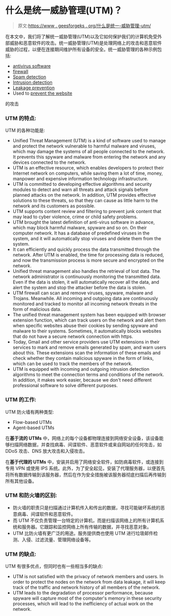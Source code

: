 # 什么是统一威胁管理(UTM)？

> 原文:[https://www . geesforgeks . org/什么是统一-威胁管理-utm/](https://www.geeksforgeeks.org/what-is-unified-threat-management-utm/)

在本文中，我们将了解统一威胁管理(UTM)以及它如何保护我们的计算机免受外部威胁和恶意软件的攻击。统一威胁管理(UTM)是处理网络上的攻击和恶意软件威胁的过程，以便在连接期间维护所有设备的安全。统一威胁管理的各种示例包括:

*   [antivirus software](https://www.geeksforgeeks.org/how-an-antivirus-works/)
*   [firewall](https://www.geeksforgeeks.org/introduction-of-firewall-in-computer-network/)
*   [Spam detection](https://www.geeksforgeeks.org/protection-against-spam/)
*   [Intrusion detection](https://www.geeksforgeeks.org/intrusion-detection-system-ids/)
*   [Leakage prevention](https://www.geeksforgeeks.org/leaky-bucket-algorithm/)
*   Used to [prevent the website](https://www.geeksforgeeks.org/denial-of-service-ddos-attack/)

的攻击

### UTM 的特点:

UTM 的各种功能是:

*   Unified Threat Management (UTM) is a kind of software used to manage and protect the network vulnerable to harmful malware and viruses, which may damage the systems of all people connected to the network. It prevents this spyware and malware from entering the network and any devices connected to the network.
*   UTM is an effective resource, which enables developers to protect their Internet network on computers, while saving them a lot of time, money, manpower and expensive information technology infrastructure.
*   UTM is committed to developing effective algorithms and security modules to detect and warn all threats and attack signals before planned attacks on the network. In addition, UTM provides effective solutions to these threats, so that they can cause as little harm to the network and its customers as possible.
*   UTM supports content review and filtering to prevent junk content that may lead to cyber violence, crime or child safety problems.
*   UTM brought the latest definition of anti-virus software in advance, which may block harmful malware, spyware and so on. On their computer network. It has a database of predefined viruses in the system, and it will automatically stop viruses and delete them from the system.
*   It can efficiently and quickly process the data transmitted through the network. After UTM is enabled, the time for processing data is reduced, and now the transmission process is more secure and encrypted on the network.
*   Unified threat management also handles the retrieval of lost data. The network administrator is continuously monitoring the transmitted data. Even if the data is stolen, it will automatically recover all the data, and alert the system and stop the attacker before the data is stolen.
*   UTM firewall can scan and remove viruses, spyware, malware and Trojans. Meanwhile. All incoming and outgoing data are continuously monitored and tracked to monitor all incoming network threats in the form of malicious data.
*   The unified threat management system has been equipped with browser extension function, which can track users on the network and alert them when specific websites abuse their cookies by sending spyware and malware to their systems. Sometimes, it automatically blocks websites that do not have a secure network connection with https.
*   Today, Gmail and other service providers use UTM extensions in their services to mark and remove emails generated by spam, and warn users about this. These extensions scan the information of these emails and check whether they contain malicious spyware in the form of links, which can be used to track the members of the network.
*   UTM is equipped with incoming and outgoing intrusion detection algorithms to meet the connection terms and conditions of the network. In addition, it makes work easier, because we don't need different professional software to solve different purposes.

### UTM 的工作:

UTM 防火墙有两种类型:

*   Flow-based UTMs
*   Agent-based UTMs

在**基于流的 UTMs** 中，网络上的每个设备都物理连接到网络安全设备，该设备能够扫描网络数据，并查找病毒、间谍软件、恶意软件或来自网站的任何攻击，如 DDoS 攻击、DNS 放大攻击和入侵攻击。

在**基于代理的 UTMs** 中，安装并启用了网络安全软件，如防病毒软件，或连接到专用 VPN 或使用 IPS 系统。此外，为了安全起见，安装了代理服务器，以便首先将所有数据传输到该服务器，然后在作为安全措施被该服务器彻底扫描后再传输到所有其他设备。

### UTM 和防火墙的区别:

*   防火墙的职责只是扫描通过计算机传入和传出的数据，寻找可能破坏系统的恶意病毒、间谍软件和恶意软件。
*   而 UTM 不仅负责管理一台特定的计算机，而是扫描该网络上的所有计算机系统和服务器。它跟踪和监控网络上所有传输的数据，并寻找恶意对象。
*   UTM 比防火墙有更广泛的用途。服务提供商也使用 UTM 进行垃圾邮件检测、入侵、过滤流量、管理网络设备等。

### UTM 的缺点:

UTM 有很多优点，但同时也有一些相当多的缺点:

*   UTM is not satisfied with the privacy of network members and users. In order to protect the nodes on the network from data leakage, it will keep track of the traffic and network history of all members of the network.
*   UTM leads to the degradation of processor performance, because spyware will capture most of the computer's memory in these security processes, which will lead to the inefficiency of actual work on the network.